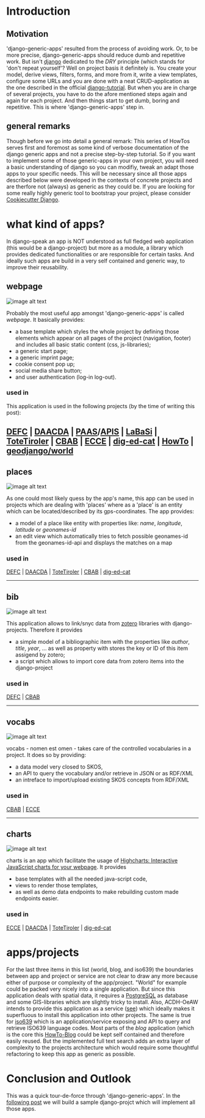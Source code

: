 # Introduction

## Motivation

'django-generic-apps' resulted from the process of avoiding work. Or, to be more precise, django-generic-apps should reduce dumb and repetitive work.
But isn't [django](https://www.djangoproject.com) dedicated to the *DRY* principle (which stands for 'don't repeat yourself'? Well on project basis it definitely is. You create your model, derive views, filters, forms, and more from it, write a view templates, configure some URLs and you are done with a neat CRUD-application as the one described in the official [django-tutorial](https://docs.djangoproject.com/en/1.10/intro/tutorial01/).
But when you are in charge of several projects, you have to do the afore mentioned steps again and again for each project. And then things start to get dumb, boring and repetitive.
This is where 'django-generic-apps' step in.

## general remarks

Though before we go into detail a general remark:
This series of HowTos serves first and foremost as some kind of verbose documentation of the django generic apps and not a precise step-by-step tutorial. So if you want to implement some of those generic-apps in your own project, you will need a basic understanding of django so you can modifiy, tweak an adapt those apps to your specific needs.
This will be necessary since all those apps described below were developed in the contexts of concrete projects and are therfore not (always) as generic as they could be. If you are looking for some really highly generic tool to bootstrap your project, please consider [Cookiecutter Django](https://github.com/pydanny/cookiecutter-django).

# what kind of apps?

In django-speak an app is NOT understood as full fledged web application (this would be a django-project) but more as a module, a library which provides dedicated functionalities or are responsible for certain tasks. And ideally such apps are build in a very self contained and generic way, to improve their reusability.

## webpage

![image alt text](https://raw.githubusercontent.com/csae8092/posts/master/django-generic-apps/images/part-1/image_0.jpg)

Probably the most useful app amongst 'django-generic-apps' is called *webpage*. It basically provides:

* a base template which styles the whole project by defining those elements which appear on all pages of the project (navigation, footer) and includes all basic static content (css, js-libraries);
* a generic start page;
* a generic imprint page;
* cookie consent pop up;
* social media share button;
* and user authentication (log-in log-out).  

### used in

This application is used in the following projects (by the time of writing this post):

[DEFC](https://defc.acdh.oeaw.ac.at/) | [DAACDA](https://daacda.acdh.oeaw.ac.at/) | [PAAS](https://paas.acdh.oeaw.ac.at/)/[APIS](https://apis.acdh.oeaw.ac.at/) | [LaBaSi](https://labasi.acdh.oeaw.ac.at/) | [ToteTiroler](https://totetiroler.acdh.oeaw.ac.at/) | [CBAB](https://cbab.acdh.oeaw.ac.at/) | [ECCE](https://ecce.acdh.oeaw.ac.at/) | [dig-ed-cat](https://dig-ed-cat.acdh.oeaw.ac.at/) | [HowTo](https://howto.acdh.oeaw.ac.at/) | [geodjango/world](https://geodjango.acdh.oeaw.ac.at/)
---

## places

![image alt text](https://raw.githubusercontent.com/csae8092/posts/master/django-generic-apps/images/part-1/image_1.jpg)

As one could most likely quess by the app's name, this app can be used in projects which are dealing with 'places' where as a 'place' is an entity which can be located/described by its gps-coordinates. The app provides:

* a model of a place like entity with properties like: *name*, *longitude*, *latitude* or *geonames-id*
* an edit view which automatically tries to fetch possible geonames-id from the geonames-id-api and displays the matches on a map

### used in

[DEFC](https://defc.acdh.oeaw.ac.at/) | [DAACDA](https://daacda.acdh.oeaw.ac.at/) | [ToteTiroler](https://totetiroler.acdh.oeaw.ac.at/) | [CBAB](https://cbab.acdh.oeaw.ac.at/) | [dig-ed-cat](https://dig-ed-cat.acdh.oeaw.ac.at/)

---

## bib

![image alt text](https://raw.githubusercontent.com/csae8092/posts/master/django-generic-apps/images/part-1/image_2.jpg)

This application allows to link/snyc data from [zotero](https://www.zotero.org/) libraries with django-projects. Therefore it provides

* a simple model of a bibliographic item with the properties like *author*, *title*, *year*, ... as well as property with stores the key or ID of this item assigend by zotero;
* a script which allows to import core data from zotero items into the django-project

### used in

[DEFC](https://defc.acdh.oeaw.ac.at/) | [CBAB](https://cbab.acdh.oeaw.ac.at/)

---

## vocabs

![image alt text](https://raw.githubusercontent.com/csae8092/posts/master/django-generic-apps/images/part-1/image_3.jpg)

vocabs - nomen est omen - takes care of the controlled vocabularies in a project. It does so by providing:

* a data model very closed to SKOS,
* an API to query the vocabulary and/or retrieve in JSON or as RDF/XML
* an intreface to import/upload existing SKOS concepts from RDF/XML

### used in

 [CBAB](https://cbab.acdh.oeaw.ac.at/) | [ECCE](https://ecce.acdh.oeaw.ac.at/)

---

## charts

![image alt text](https://raw.githubusercontent.com/csae8092/posts/master/django-generic-apps/images/part-1/image_4.jpg)

charts is an app which facilitate the usage of [Highcharts: Interactive JavaScript charts for your webpage](http://www.highcharts.com/). It provides

* base templates with all the needed java-script code,
* views to render those templates,
* as well as demo data endpoints to make rebuilding custom made endpoints easier.

### used in

[ECCE](https://ecce.acdh.oeaw.ac.at/) | [DAACDA](https://daacda.acdh.oeaw.ac.at/) | [ToteTiroler](https://totetiroler.acdh.oeaw.ac.at/) | [dig-ed-cat](https://dig-ed-cat.acdh.oeaw.ac.at/)


#  apps/projects

For the last three items in this list (world, blog, and iso639) the boundaries between app and project or service are not clear to draw any more because either of purpose or complexity of the app/project. "World" for example could be packed very nicely into a single application. But since this application deals with spatial data, it requires a [PostgreSQL](https://www.postgresql.org/) as database and some GIS-libraries which are slightly tricky to install. Also, ACDH-OeAW intends to provide this application as a service ([see](https://geodjango.acdh.oeaw.ac.at/)) which ideally makes it superfluous to install this application into other projects. The same is true for [iso639](https://iso639.acdh.oeaw.ac.at/) which is an application/service exposing and API to query and retrieve ISO639 language codes.
Most parts of the *blog* application (which is the core this [HowTo-Blog](https://howto.acdh.oeaw.ac.at/) could be kept self contained and therefore easily reused. But the implemented full text search adds an extra layer of complexity to the projects architecture which would require some thoughtful refactoring to keep this app as generic as possible.

# Conclusion and Outlook

This was a quick tour-de-force through 'django-generic-apps'. In the [following post](../part-2-webpage) we will build a sample django-projct which will implement all those apps.
